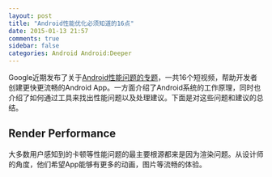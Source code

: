 ```yaml
---
layout: post
title: "Android性能优化必须知道的16点"
date: 2015-01-13 21:57
comments: true
sidebar: false
categories: Android Android:Deeper
---
```


Google近期发布了关于[Android性能问题的专题](https://www.youtube.com/playlist?list=PLWz5rJ2EKKc9CBxr3BVjPTPoDPLdPIFCE)，一共16个短视频，帮助开发者创建更快更流畅的Android App。一方面介绍了Android系统的工作原理，同时也介绍了如何通过工具来找出性能问题以及处理建议。下面是对这些问题和建议的总结。

## Render Performance
大多数用户感知到的卡顿等性能问题的最主要根源都来是因为渲染问题。从设计师的角度，他们希望App能够有更多的动画，图片等流畅的体验。